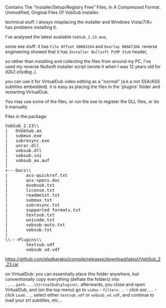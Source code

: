 Contains The "Installer/Setup/Registry Free" Files, In A Compressed Format.
Unmodified, Original Files Of VobSub Installer.

technical stuff.
I always misplacing the installer and Windows Vista/7/8+ has problems installing it.

I've analysed the latest available <code>VobSub_2.23.exe</code>,

some exe stuff:
it has <code>File Offset 00003264</code> and <code>Overlay 000A71D0</code>.
reverse engineering showed that it has <code>Installer Nullsoft PiMP Stub</code> header,

so rather than installing and collecting the files from around my PC, I've used my reverse Nullsoft installer script (wrote it when I was 12 years old for d2k2.ollydbg..).

you can use it for VirtualDub video editing as a "normal" (a.k.a not SSA/ASS subtitles embedded).
it is easy as placing the files in the 'plugins' folder and restarting VirtualDub.

You may use some of the files, or run the exe to register the DLL files,
or do it manually.

Files in the package:

<pre>
VobSub_2.23\\
|   DVobSub.ax
|   submux.exe
|   subresync.exe
|   unrar.dll
|   vobsub.dll
|   vobsub.ini
|   vobsub_au.auf
|
+---Docs\\
|       ass-quickref.txt
|       ass-specs.doc
|       dvobsub.txt
|       license.txt
|       readme1st.txt
|       submux.txt
|       subresync.txt
|       supported formats.txt
|       textsub.txt
|       unicode.txt
|       vobsub-auto.txt
|       vobsub.txt
|
\\---Plugins\\
        textsub.vdf
        vobsub_vd.vdf
</pre>

<a href="https://github.com/eladkarako/icompile/releases/download/latest/VobSub_2.23.rar">https://github.com/eladkarako/icompile/releases/download/latest/VobSub_2.23.rar</a>

on VirtualDub:
you can essentially place this folder anywhere, but conventionally copy everything (deflate the folders) into <code>.....path....\\VirtualDub\\plugins\\</code>.
afterwards, you close and open VirtualDub, and (on the top menu) go to <code>video</code> - <code>filters...</code> - click <code>Add...</code> - click <code>Load...</code>, select either <code>textsub.vdf</code> or <code>vobsub_vd.vdf</code>, and continue to load your srt subtitles, etc...